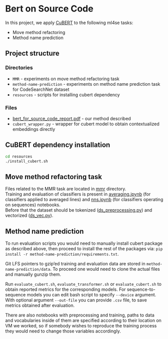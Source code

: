 # Bert on Source Code

In this project, we apply [CuBERT](https://github.com/google-research/google-research/tree/master/cubert) to the following ml4se tasks: 
* Move method refactoring
* Method name prediction

## Project structure

### Directories
* `MMR` - experiments on move method refactoring task
* `method-name-prediction` - experiments on method name prediction task for CodeSearchNet dataset
* `resources` - scripts for installing cubert dependency

### Files
* [bert_for_source_code_report.pdf](bert_for_source_code_report.pdf) - our method described
* `cubert_wrapper.py` - wrapper for cubert model to obtain contextualized embeddings directly 

## CuBERT dependency installation

```bash
cd resources
./install_cubert.sh
```

## Move method refactoring task
Files related to the MMR task are located in [mmr](/mmr) directory.  
Training and evaluation of classifiers is present in [averaging.ipynb](/mmr/averaging.ipynb) (for classifiers applied to averaged lines) and [nns.ipynb](/mmr/nns.ipynb) (for classifiers operating on sequences) notebooks.  
Before that the dataset should be tokenized ([ds_preprocessing.py](/mmr/ds_preprocessing.py)) and vectorized ([ds_vec.py](/mmr/ds_vec.py)). 

## Method name prediction

To run evaluation scripts you would need to manually install cubert package as described above, then proceed to install the rest of the packages via: `pip install -r method-name-prediction/requirements.txt`.

Git LFS pointers to gzip’ed training and evaluation data are stored in `method-name-prediction/data`. To proceed one would need to clone the actual files and manually gunzip them.

Run `evaluate_cubert.sh`, `evaluate_transformer.sh` or `evaluate_cubert.sh` to obtain reported metrics for the corresponding models. For sequence-to-sequence models you can edit bash script to specify `--device` argument. With optional argument `--out-file` you can provide `.csv` file, to save metrics obtained after evaluation.

There are also notebooks with preprocessing and training, paths to data and vocabularies inside of them are specified according to their location on VM we worked, so if somebody wishes to reproduce the training process they would need to change those variables accordingly.
